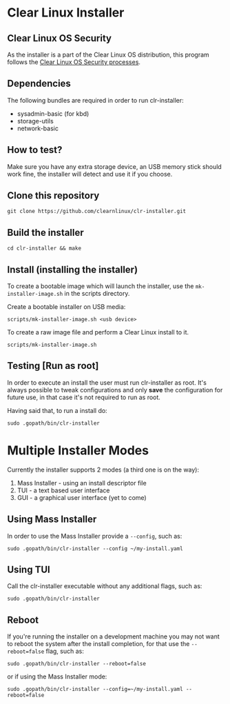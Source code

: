 # Clear Linux Installer

## Clear Linux OS Security
As the installer is a part of the Clear Linux OS distribution, this program follows the [Clear Linux OS Security processes](https://clearlinux.org/documentation/clear-linux/concepts/security).

## Dependencies
The following bundles are required in order to run clr-installer:

+ sysadmin-basic (for kbd)
+ storage-utils
+ network-basic

## How to test?
Make sure you have any extra storage device, an USB memory stick should work fine, the installer will detect and use it if you choose.

## Clone this repository

```
git clone https://github.com/clearnlinux/clr-installer.git
```

## Build the installer

```
cd clr-installer && make
```

## Install (installing the installer)

To create a bootable image which will launch the installer, use the `mk-installer-image.sh` in the scripts directory.

Create a bootable installer on USB media:
```
scripts/mk-installer-image.sh <usb device>
```

To create a raw image file and perform a Clear Linux install to it.
```
scripts/mk-installer-image.sh
```

## Testing [Run as root]

In order to execute an install the user must run clr-installer as root. It's always possible to tweak configurations and only __save__ the configuration for future use, in that case it's not required to run as root.

Having said that, to run a install do:

```
sudo .gopath/bin/clr-installer
```

# Multiple Installer Modes
Currently the installer supports 2 modes (a third one is on the way):
1. Mass Installer - using an install descriptor file
2. TUI - a text based user interface
3. GUI - a graphical user interface (yet to come)

## Using Mass Installer
In order to use the Mass Installer provide a ```--config```, such as:

```
sudo .gopath/bin/clr-installer --config ~/my-install.yaml
```

## Using TUI
Call the clr-installer executable without any additional flags, such as:

```
sudo .gopath/bin/clr-installer
```

## Reboot
If you're running the installer on a development machine you may not want to reboot the system after the install completion, for that use the ```--reboot=false``` flag, such as:

```
sudo .gopath/bin/clr-installer --reboot=false
```

or if using the Mass Installer mode:

```
sudo .gopath/bin/clr-installer --config=~/my-install.yaml --reboot=false
```

